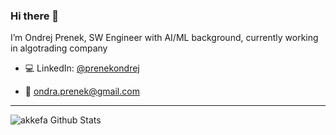 ### Hi there 👋

I’m Ondrej Prenek, SW Engineer with AI/ML background, currently working in algotrading company

- 💻 LinkedIn: [@prenekondrej](https://www.linkedin.com/in/prenekondrej/)

- 📧 [ondra.prenek@gmail.com](mailto:ondra.prenek@gmail.com)

---

<img align="left" alt="akkefa Github Stats" src="https://github-readme-stats.vercel.app/api?username=preneond&show_icons=true&hide_border=true" />
